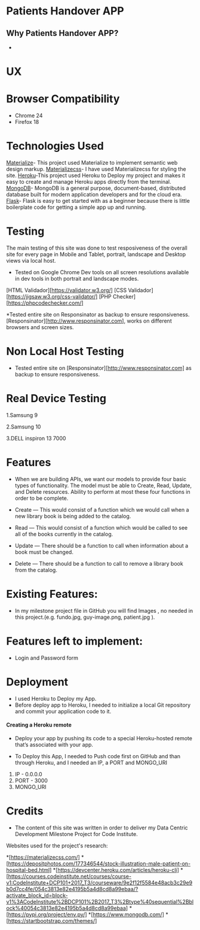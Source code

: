 # Patients Handover APP

## **Why Patients Handover APP?**

- 


# UX

# Browser Compatibility

* Chrome 24
* Firefox 18

# Technologies Used

[Materialize](http://archives.materializecss.com/0.100.2/)- This project used Materialize to implement semantic web design markup.
[Materializecss](http://archives.materializecss.com/0.100.2/)- I have used Materializecss  for styling the site.
[Heroku](https://devcenter.heroku.com/articles/heroku-cli)-This project used Heroku to Deploy my project and makes it easy to create and manage Heroku apps directly from the terminal.
[MongoDB](https://www.mongodb.com/)- MongoDB is a general purpose, document-based, distributed database built for modern application developers and for the cloud era.
[Flask](https://www.fullstackpython.com/flask.html)- Flask is easy to get started with as a beginner because there is little boilerplate code for getting a simple app up and running.

# Testing

The main testing of this site was done to test resposiveness of the overall site for every page in Mobile and Tablet, portrait, landscape and Desktop views via local host.

* Tested on Google Chrome Dev tools on all screen resolutions available in dev tools in both portrait and landscape modes.

[HTML Validador][https://validator.w3.org/]
[CSS Validador][https://jigsaw.w3.org/css-validator/]
[PHP Checker][https://phpcodechecker.com/]

*Tested entire site on Responsinator as backup to ensure responsiveness. [Responsinator][http://www.responsinator.com], works on different browsers and screen sizes.

# Non Local Host Testing

* Tested entire site on [Responsinator][http://www.responsinator.com] as backup to ensure responsiveness.

# Real Device Testing

1.Samsung 9

2.Samsung 10

3.DELL inspiron 13 7000

# Features

* When we are building APIs, we want our models to provide four basic types of functionality.
The model must be able to Create, Read, Update, and Delete resources. Ability to perform at most these four functions in order to be complete.

- Create — This would consist of a function which we would call when a new library book is being added to the catalog.

- Read —  This would consist of a function which would be called to see all of the books currently in the catalog.

- Update — There should be a function to call when information about a book must be changed.

- Delete — There should be a function to call to remove a library book from the catalog.

# Existing Features:

* In my milestone project file in GitHub you will find Images , no needed in this project.(e.g. fundo.jpg, guy-image.png, patient.jpg ).

# Features left to implement: 

* Login and Password form 

# Deployment

* I used Heroku to Deploy my App. 
* Before deploy app to Heroku, I needed to initialize a local Git repository and commit your application code to it.

#### Creating a Heroku remote

- Deploy your app by pushing its code to a special Heroku-hosted remote that’s associated with your app.

- To Deploy this App, I needed to Push code first on GitHub and than through Heroku, and I needed an IP, a PORT and MONGO_URI 
1. IP - 0.0.0.0
2. PORT - 3000
3. MONGO_URI

# Credits 

* The content of this site was written in order to deliver my Data Centric Development Milestone Project for Code Institute.

Websites used for the project's research:

*[https://materializecss.com/]
*[https://depositphotos.com/177346544/stock-illustration-male-patient-on-hospital-bed.html]
*[https://devcenter.heroku.com/articles/heroku-cli]
*[https://courses.codeinstitute.net/courses/course-v1:CodeInstitute+DCP101+2017_T3/courseware/9e2f12f5584e48acb3c29e9b0d7cc4fe/054c3813e82e4195b5a4d8cd8a99ebaa/?activate_block_id=block-v1%3ACodeInstitute%2BDCP101%2B2017_T3%2Btype%40sequential%2Bblock%40054c3813e82e4195b5a4d8cd8a99ebaa]
*[https://pypi.org/project/env.py/]
*[https://www.mongodb.com/]
*[https://startbootstrap.com/themes/]


